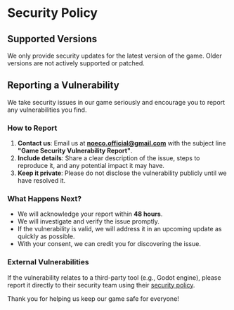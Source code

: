 # Security Policy

## Supported Versions

We only provide security updates for the latest version of the game. Older versions are not actively supported or patched.

## Reporting a Vulnerability

We take security issues in our game seriously and encourage you to report any vulnerabilities you find.

### How to Report

1. **Contact us**: Email us at **noeco.official@gmail.com** with the subject line **"Game Security Vulnerability Report"**.
2. **Include details**: Share a clear description of the issue, steps to reproduce it, and any potential impact it may have.
3. **Keep it private**: Please do not disclose the vulnerability publicly until we have resolved it.

### What Happens Next?

- We will acknowledge your report within **48 hours**.
- We will investigate and verify the issue promptly.
- If the vulnerability is valid, we will address it in an upcoming update as quickly as possible.
- With your consent, we can credit you for discovering the issue.

### External Vulnerabilities

If the vulnerability relates to a third-party tool (e.g., Godot engine), please report it directly to their security team using their [security policy](https://github.com/godotengine/.github/blob/master/SECURITY.md).

Thank you for helping us keep our game safe for everyone!
